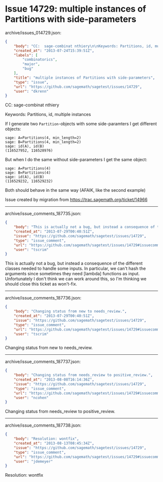 # Issue 14729: multiple instances of Partitions with side-parameters

archive/issues_014729.json:
```json
{
    "body": "CC:  sage-combinat nthiery\n\nKeywords: Partitions, id, multiple instances\n\nIf I generate two `Partition`-objects with some side-paramters I get different objects:\n\n```\nsage: A=Partitions(4, min_length=2)\nsage: B=Partitions(4, min_length=2)\nsage: id(A), id(B)\n(116527952, 116528976)\n```\n\nBut when I do the same without side-parameters I get the same object:\n\n```\nsage: A=Partitions(4)\nsage: B=Partitions(4)\nsage: id(A), id(B)   \n(116529232, 116529232)\n```\n\nBoth should behave in the same way (AFAIK, like the second example)\n\nIssue created by migration from https://trac.sagemath.org/ticket/14966\n\n",
    "created_at": "2013-07-24T15:39:51Z",
    "labels": [
        "combinatorics",
        "major",
        "bug"
    ],
    "title": "multiple instances of Partitions with side-parameters",
    "type": "issue",
    "url": "https://github.com/sagemath/sagetest/issues/14729",
    "user": "dkrenn"
}
```
CC:  sage-combinat nthiery

Keywords: Partitions, id, multiple instances

If I generate two `Partition`-objects with some side-paramters I get different objects:

```
sage: A=Partitions(4, min_length=2)
sage: B=Partitions(4, min_length=2)
sage: id(A), id(B)
(116527952, 116528976)
```

But when I do the same without side-parameters I get the same object:

```
sage: A=Partitions(4)
sage: B=Partitions(4)
sage: id(A), id(B)   
(116529232, 116529232)
```

Both should behave in the same way (AFAIK, like the second example)

Issue created by migration from https://trac.sagemath.org/ticket/14966





---

archive/issue_comments_187735.json:
```json
{
    "body": "This is actually not a bug, but instead a consequence of the different classes needed to handle some inputs. In particular, we can't hash the arguments since sometimes they need [lambda] functions as input. Unfortunately I don't think we can work around this, so I'm thinking we should close this ticket as won't-fix.",
    "created_at": "2013-07-29T00:40:51Z",
    "issue": "https://github.com/sagemath/sagetest/issues/14729",
    "type": "issue_comment",
    "url": "https://github.com/sagemath/sagetest/issues/14729#issuecomment-187735",
    "user": "tscrim"
}
```

This is actually not a bug, but instead a consequence of the different classes needed to handle some inputs. In particular, we can't hash the arguments since sometimes they need [lambda] functions as input. Unfortunately I don't think we can work around this, so I'm thinking we should close this ticket as won't-fix.



---

archive/issue_comments_187736.json:
```json
{
    "body": "Changing status from new to needs_review.",
    "created_at": "2013-07-29T00:40:51Z",
    "issue": "https://github.com/sagemath/sagetest/issues/14729",
    "type": "issue_comment",
    "url": "https://github.com/sagemath/sagetest/issues/14729#issuecomment-187736",
    "user": "tscrim"
}
```

Changing status from new to needs_review.



---

archive/issue_comments_187737.json:
```json
{
    "body": "Changing status from needs_review to positive_review.",
    "created_at": "2013-08-08T16:14:36Z",
    "issue": "https://github.com/sagemath/sagetest/issues/14729",
    "type": "issue_comment",
    "url": "https://github.com/sagemath/sagetest/issues/14729#issuecomment-187737",
    "user": "ncohen"
}
```

Changing status from needs_review to positive_review.



---

archive/issue_comments_187738.json:
```json
{
    "body": "Resolution: wontfix",
    "created_at": "2013-08-13T08:45:34Z",
    "issue": "https://github.com/sagemath/sagetest/issues/14729",
    "type": "issue_comment",
    "url": "https://github.com/sagemath/sagetest/issues/14729#issuecomment-187738",
    "user": "jdemeyer"
}
```

Resolution: wontfix
